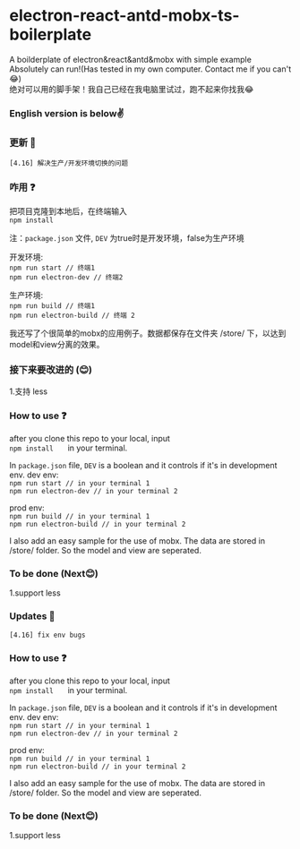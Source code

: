 # electron-react-antd-mobx-ts-boilerplate
 A boilderplate of electron&amp;react&amp;antd&amp;mobx with simple example   
 Absolutely can run!(Has tested in my own computer. Contact me if you can't😂)   
 绝对可以用的脚手架！我自己已经在我电脑里试过，跑不起来你找我😂   

### English version is below✌
### 更新 🎉
    [4.16] 解决生产/开发环境切换的问题
### 咋用 ❓
把项目克隆到本地后，在终端输入    
` npm install    `

注：` package.json ` 文件, ` DEV ` 为true时是开发环境，false为生产环境

开发环境:   
` npm run start // 终端1    `    
` npm run electron-dev // 终端2    `

生产环境:   
` npm run build // 终端1     `    
` npm run electron-build // 终端 2    `

我还写了个很简单的mobx的应用例子。数据都保存在文件夹 /store/ 下，以达到model和view分离的效果。

### 接下来要改进的 (😊)
1.支持 less
### How to use ❓
after you clone this repo to your local, input    
` npm install    `
in your terminal.

In ` package.json ` file, ` DEV ` is a boolean and it controls if it's in development env.
dev env:   
` npm run start // in your terminal 1    `    
` npm run electron-dev // in your terminal 2    `

prod env:   
` npm run build // in your terminal 1     `    
` npm run electron-build // in your terminal 2    `

I also add an easy sample for the use of mobx.
The data are stored in /store/ folder.
So the model and view are seperated.


### To be done (Next😊)
1.support less

### Updates 🎉
    [4.16] fix env bugs
### How to use ❓
after you clone this repo to your local, input    
` npm install    `
in your terminal.

In ` package.json ` file, ` DEV ` is a boolean and it controls if it's in development env.
dev env:   
` npm run start // in your terminal 1    `    
` npm run electron-dev // in your terminal 2    `

prod env:   
` npm run build // in your terminal 1     `    
` npm run electron-build // in your terminal 2    `

I also add an easy sample for the use of mobx.
The data are stored in /store/ folder.
So the model and view are seperated.


### To be done (Next😊)
1.support less
